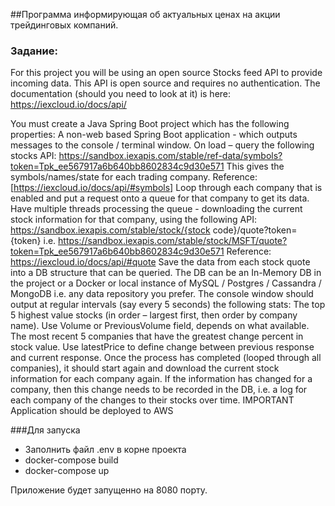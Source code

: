 ##Программа информирующая об актуальных ценах на акции трейдинговых компаний.

### Задание:
For this project you will be using an open source Stocks feed API to provide incoming data. This API is open source and requires no authentication. The documentation (should you need to look at it) is here: https://iexcloud.io/docs/api/

You must create a Java Spring Boot project which has the following properties:
A non-web based Spring Boot application - which outputs messages to the console / terminal window.
On load – query the following stocks API: https://sandbox.iexapis.com/stable/ref-data/symbols?token=Tpk_ee567917a6b640bb8602834c9d30e571
This gives the symbols/names/state for each trading company.
Reference: [https://iexcloud.io/docs/api/#symbols]
Loop through each company that is enabled and put a request onto a queue for that company to get its data.
Have multiple threads processing the queue - downloading the current stock information for that company, using the following API: https://sandbox.iexapis.com/stable/stock/{stock code}/quote?token={token}
i.e. https://sandbox.iexapis.com/stable/stock/MSFT/quote?token=Tpk_ee567917a6b640bb8602834c9d30e571
Reference: https://iexcloud.io/docs/api/#quote
Save the data from each stock quote into a DB structure that can be queried.
The DB can be an In-Memory DB in the project or a Docker or local instance of MySQL / Postgres / Cassandra / MongoDB i.e. any data repository you prefer.
The console window should output at regular intervals (say every 5 seconds) the following stats:
The top 5 highest value stocks (in order – largest first, then order by company name). Use Volume or PreviousVolume field, depends on what available.
The most recent 5 companies that have the greatest change percent in stock value. Use latestPrice to define change between previous response and current response.
Once the process has completed (looped through all companies), it should start again and download the current stock information for each company again.
If the information has changed for a company, then this change needs to be recorded in the DB, i.e. a log for each company of the changes to their stocks over time. IMPORTANT
Application should be deployed to AWS

###Для запуска
 - Заполнить файл .env в корне проекта
 - docker-compose build
 - docker-compose up

Приложение будет запущенно на 8080 порту.